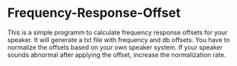# Frequency-Response-Offset
This is a simple programm to calculate frequency response offsets for your speaker. It will generate a txt file with frequency and db offsets. You have to normalize the offsets based on your own speaker system. If your speaker sounds abnormal after applying the offset, increase the normalization rate.
